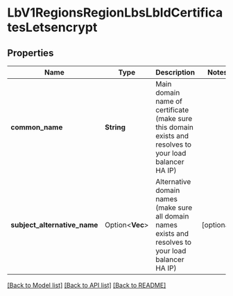 # LbV1RegionsRegionLbsLbIdCertificatesLetsencrypt

## Properties

Name | Type | Description | Notes
------------ | ------------- | ------------- | -------------
**common_name** | **String** | Main domain name of certificate (make sure this domain exists and resolves to your load balancer HA IP) | 
**subject_alternative_name** | Option<**Vec<String>**> | Alternative domain names (make sure all domain names exists and resolves to your load balancer HA IP) | [optional]

[[Back to Model list]](../README.md#documentation-for-models) [[Back to API list]](../README.md#documentation-for-api-endpoints) [[Back to README]](../README.md)


